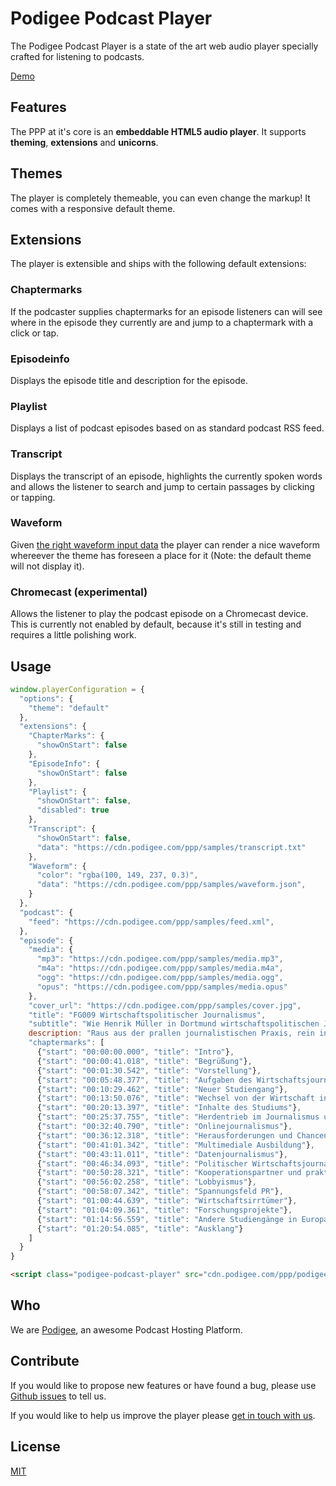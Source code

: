 # Podigee Podcast Player

The Podigee Podcast Player is a state of the art web audio player specially crafted for listening to podcasts.

[Demo](https://podigee.github.com/podigee-podcast-player "Podigee Podcast Player Demo")

## Features

The PPP at it's core is an **embeddable HTML5 audio player**. It supports **theming**, **extensions** and **unicorns**.

## Themes

The player is completely themeable, you can even change the markup! It comes with a responsive default theme.

## Extensions

The player is extensible and ships with the following default extensions:

### Chaptermarks

If the podcaster supplies chaptermarks for an episode listeners can will see where in the episode they currently are and jump to a chaptermark with a click or tap.

### Episodeinfo

Displays the episode title and description for the episode.

### Playlist

Displays a list of podcast episodes based on as standard podcast RSS feed.

### Transcript

Displays the transcript of an episode, highlights the currently spoken words and allows the listener to search and jump to certain passages by clicking or tapping.

### Waveform

Given [the right waveform input data](https://github.com/bbcrd/audiowaveform) the player can render a nice waveform whereever the theme has foreseen a place for it (Note: the default theme will not display it).

### Chromecast (experimental)

Allows the listener to play the podcast episode on a Chromecast device. This is currently not enabled by default, because it's still in testing and requires a little polishing work.

## Usage

```javascript
window.playerConfiguration = {
  "options": {
    "theme": "default"
  },
  "extensions": {
    "ChapterMarks": {
      "showOnStart": false
    },
    "EpisodeInfo": {
      "showOnStart": false
    },
    "Playlist": {
      "showOnStart": false,
      "disabled": true
    },
    "Transcript": {
      "showOnStart": false,
      "data": "https://cdn.podigee.com/ppp/samples/transcript.txt"
    },
    "Waveform": {
      "color": "rgba(100, 149, 237, 0.3)",
      "data": "https://cdn.podigee.com/ppp/samples/waveform.json",
    }
  },
  "podcast": {
    "feed": "https://cdn.podigee.com/ppp/samples/feed.xml",
  },
  "episode": {
    "media": {
      "mp3": "https://cdn.podigee.com/ppp/samples/media.mp3",
      "m4a": "https://cdn.podigee.com/ppp/samples/media.m4a",
      "ogg": "https://cdn.podigee.com/ppp/samples/media.ogg",
      "opus": "https://cdn.podigee.com/ppp/samples/media.opus"
    },
    "cover_url": "https://cdn.podigee.com/ppp/samples/cover.jpg",
    "title": "FG009 Wirtschaftspolitischer Journalismus",
    "subtitle": "Wie Henrik Müller in Dortmund wirtschaftspolitischen Journalismus lehrt und erforscht. Und was guten Wirtschaftsjournalismus ausmacht.",
    description: "Raus aus der prallen journalistischen Praxis, rein in die Gremien-Universität. Henrik Müller hat diesen ungewöhnlichen Schritt gewagt: 2013 übernahm der damalige stellvertretende Chefredakteur des "manager magazin" den Lehrstuhl für wirtschaftspolitischen Journalismus am Institut für Journalistik der Technischen Universität Dortmund. Dort baut er seitdem die neuen Bachelor- und Master-Studiengänge für wirtschaftspolitischen Journalismus auf. Wie er diesen Wechsel zwischen den  Welten erlebt hat, was er seinen Studierenden vermitteln will und woran er forscht, erzählt der immer noch sehr umtriebige Autor ("Wirtschaftsirrtümer: 50 Denkfehler, die uns Kopf und Kragen kosten") und Spiegel-Online-Kolumnist in dieser anregenden Episode. Dabei geht es darum, was Wirtschaftsjournalismus leisten soll und muss, was Studierende erst mühsam über Lobbyismus lernen müssen und was eigentlich "gute Geschichten" sind.",
    "chaptermarks": [
      {"start": "00:00:00.000", "title": "Intro"},
      {"start": "00:00:41.018", "title": "Begrüßung"},
      {"start": "00:01:30.542", "title": "Vorstellung"},
      {"start": "00:05:48.377", "title": "Aufgaben des Wirtschaftsjournalismus"},
      {"start": "00:10:29.462", "title": "Neuer Studiengang"},
      {"start": "00:13:50.076", "title": "Wechsel von der Wirtschaft in die Wissenschaft"},
      {"start": "00:20:13.397", "title": "Inhalte des Studiums"},
      {"start": "00:25:37.755", "title": "Herdentrieb im Journalismus und gute Geschichten"},
      {"start": "00:32:40.790", "title": "Onlinejournalismus"},
      {"start": "00:36:12.318", "title": "Herausforderungen und Chancen für junge Journalisten"},
      {"start": "00:41:01.342", "title": "Multimediale Ausbildung"},
      {"start": "00:43:11.011", "title": "Datenjournalismus"},
      {"start": "00:46:34.093", "title": "Politischer Wirtschaftsjournalismus"},
      {"start": "00:50:28.321", "title": "Kooperationspartner und praktisches Studium"},
      {"start": "00:56:02.258", "title": "Lobbyismus"},
      {"start": "00:58:07.342", "title": "Spannungsfeld PR"},
      {"start": "01:00:44.639", "title": "Wirtschaftsirrtümer"},
      {"start": "01:04:09.361", "title": "Forschungsprojekte"},
      {"start": "01:14:56.559", "title": "Andere Studiengänge in Europa"},
      {"start": "01:20:54.085", "title": "Ausklang"}
    ]
  }
}
```

```html
<script class="podigee-podcast-player" src="cdn.podigee.com/ppp/podigee-podcast-player.js" data-configuration="playerConfiguration"></script>
```

## Who

We are [Podigee](https://www.podigee.com "The Podcast Hosting Platform"), an awesome Podcast Hosting Platform.

## Contribute

If you would like to propose new features or have found a bug, please use [Github issues](https://github.com/podigee/podigee-podcast-player/issues) to tell us.

If you would like to help us improve the player please [get in touch with us](mailto:hello@podigee.com).

## License

[MIT](https://github.com/podigee/podigee-podcast-player/blob/master/LICENSE)
